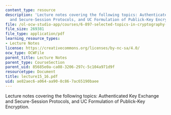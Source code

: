 ```yaml
---
content_type: resource
description: 'Lecture notes covering the following topics: Authenticated Key Exchange
  and Secure-Session Protocols, and UC Formulation of Publick-Key Encryption.'
file: /ol-ocw-studio-app/courses/6-897-selected-topics-in-cryptography-spring-2004/ae82aec6a064aa908c867ac65190baee_lecture15_16.pdf
file_size: 269381
file_type: application/pdf
learning_resource_types:
- Lecture Notes
license: https://creativecommons.org/licenses/by-nc-sa/4.0/
ocw_type: OCWFile
parent_title: Lecture Notes
parent_type: CourseSection
parent_uid: 85685e0a-ca08-3206-297c-5c104a971d9f
resourcetype: Document
title: lecture15_16.pdf
uid: ae82aec6-a064-aa90-8c86-7ac65190baee
---
```

Lecture notes covering the following topics: Authenticated Key Exchange and Secure-Session Protocols, and UC Formulation of Publick-Key Encryption.